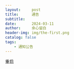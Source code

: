 ```yaml
---
layout:     post
title:      通告
subtitle:   
date:       2024-03-11
author:     余心留白
header-img: img/the-first.png
catalog: false
tags:
    - 通知公告
---
```


重启
